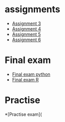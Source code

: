 # assignments
* [Assignment 3](https://github.com/veravdbroek/assignments/blob/master/assignment3%20(1).ipynb)
* [Assignment 4](https://github.com/veravdbroek/assignments/blob/master/Assignment_4%20(1).ipynb)
* [Assignment 5](https://github.com/veravdbroek/assignments/blob/master/Graded_assignment1%20(2).ipynb)
* [Assignment 6](https://github.com/veravdbroek/assignments/blob/master/Graded_assignment_2.ipynb)

# Final exam
* [Final exam python](https://github.com/veravdbroek/assignments/blob/master/Final_Exam_P.ipynb)
* [Final exam R](https://github.com/veravdbroek/assignments/blob/master/Final_Exam_R.ipynb)

# Practise
*[Practise exam](
